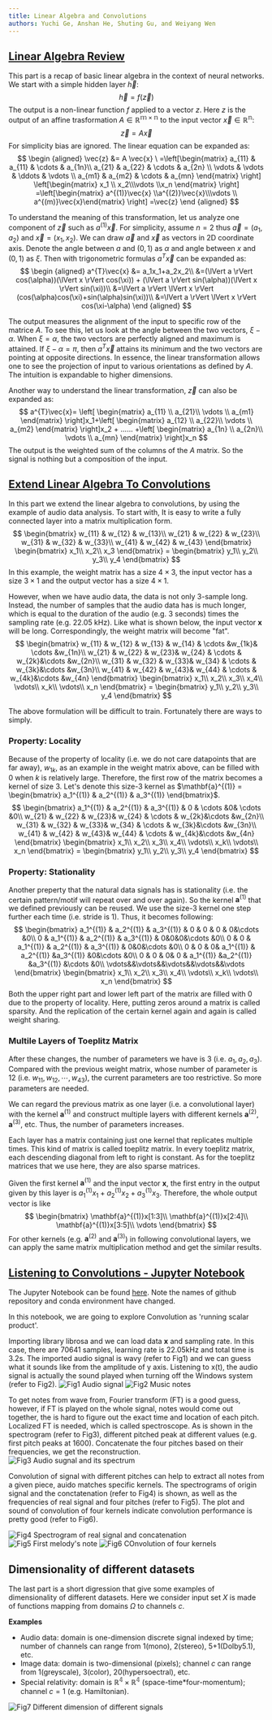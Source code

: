 ```yaml
---
title: Linear Algebra and Convolutions
authors: Yuchi Ge, Anshan He, Shuting Gu, and Weiyang Wen
---
```


## [Linear Algebra Review](0:00:00-0:21:26)

This part is a recap of basic linear algebra in the context of neural networks. We start with a simple hidden layer $\vec{h}$:
$$
\vec{h} = f(\vec{z})
$$
The output is a non-linear function $f$ applied to a vector $z$. Here $z$ is the output of an affine trasformation $A \in\mathbb{R^{m\times n}}$ to the input vector $\vec{x} \in\mathbb{R^n}$:
$$
\vec{z} = A \vec{x}
$$
For simplicity bias are ignored. The linear equation can be expanded as:
$$
\begin {aligned}
\vec{z} &= A \vec{x} \ =\left[\begin{matrix}
a_{11} & a_{11} & \cdots & a_{1n}\\
a_{21} & a_{22} & \cdots & a_{2n} \\
\vdots & \vdots & \ddots & \vdots \\
a_{m1} & a_{m2} & \cdots & a_{mn} \end{matrix} \right] \left[\begin{matrix}
x_1 \\ x_2\\\vdots \\x_n \end{matrix} \right]
=\left[\begin{matrix}
a^{(1)}\vec{x} \\a^{(2)}\vec{x}\\\vdots \\
a^{(m)}\vec{x}\end{matrix} \right] =\vec{z}
\end {aligned}
$$

To understand the meaning of this transformation, let us analyze one component of $\vec{z}$ such as $a^{(1)}\vec{x}$. For simplicity, assume $n=2$ thus $\vec{a} = (a_1,a_2)$ and $\vec{x}  = (x_1,x_2)$. We can draw $\vec{a}$ and $\vec{x}$ as vectors in 2D coordinate axis. Denote the angle between $a$ and $(0,1)$ as $\alpha$ and angle between $x$ and $(0,1)$ as $\xi$. Then with trigonometric formulas $a^{T}\vec{x}$ can be expanded as:
$$
\begin {aligned}
a^{T}\vec{x} &= a_1x_1+a_2x_2\\
&=(\lVert a \rVert cos(\alpha))(\lVert x \rVert cos(\xi)) + (\lVert a \rVert sin(\alpha))(\lVert x \rVert sin(\xi))\\ &=\lVert a \rVert \lVert x \rVert (cos(\alpha)cos(\xi)+sin(\alpha)sin(\xi))\\ &=\lVert a \rVert \lVert x \rVert cos(\xi-\alpha)
\end {aligned}
$$

The output measures the alignment of the input to specific row of the matrice $A$. To see this, let us look at the angle between the two vectors, $\xi-\alpha$. When $\xi = \alpha$, the two vectors are perfectly aligned and maximum is attained. If $\xi - \alpha = \pi$, then $a^{T}\vec{x}$ attains its minimum and the two vectors are pointing at opposite directions. In essence, the linear transformation allows one to see the projection of input to various orientations as defined by $A$. The intuition is expandable to higher dimensions.


Another way to understand the linear transformation, $\vec{z}$ can also be expanded as:
$$
a^{T}\vec{x}=
\left[
\begin{matrix}
a_{11} \\
a_{21}\\
\vdots \\
a_{m1}
\end{matrix} 
\right]x_1+\left[
\begin{matrix}
a_{12} \\
a_{22}\\
\vdots \\
a_{m2}
\end{matrix} 
\right]x_2 + ...... +\left[
\begin{matrix}
a_{1n} \\
a_{2n}\\
\vdots \\
a_{mn}
\end{matrix} 
\right]x_n
$$
The output is the weighted sum of the columns of the $A$ matrix. So the signal is nothing but a composition of the input.

## [Extend Linear Algebra To Convolutions](0:21:27-0:33:00)

In this part we extend the linear algebra to convolutions, by using the example of audio data analysis. To start with, It is easy to write a fully connected layer into a matrix multiplication form. 
$$
\begin{bmatrix}
w_{11} & w_{12} & w_{13}\\
w_{21} & w_{22} & w_{23}\\
w_{31} & w_{32} & w_{33}\\
w_{41} & w_{42} & w_{43}
\end{bmatrix}
\begin{bmatrix}
x_1\\
x_2\\
x_3
\end{bmatrix} = \begin{bmatrix}
y_1\\
y_2\\
y_3\\
y_4
\end{bmatrix}
$$
In this example, the weight matrix has a size $4 \times 3$, the input vector has a size $3 \times 1$ and the output vector has a size $4 \times 1$.

However, when we have audio data, the data is not only 3-sample long. Instead, the number of samples that the audio data has is much longer, which is equal to the duration of the audio (e.g. 3 seconds) times the sampling rate (e.g. 22.05 kHz). Like what is shown below, the input vector $\mathbf{x}$ will be long. Correspondingly, the weight matrix will become "fat". 
$$
\begin{bmatrix}
w_{11} & w_{12} & w_{13} & w_{14} & \cdots &w_{1k}& \cdots &w_{1n}\\
w_{21} & w_{22} & w_{23}& w_{24} & \cdots & w_{2k}&\cdots &w_{2n}\\
w_{31} & w_{32} & w_{33}& w_{34} & \cdots & w_{3k}&\cdots &w_{3n}\\
w_{41} & w_{42} & w_{43}& w_{44} & \cdots & w_{4k}&\cdots &w_{4n}
\end{bmatrix}
\begin{bmatrix}
x_1\\
x_2\\
x_3\\
x_4\\
\vdots\\
x_k\\
\vdots\\
x_n
\end{bmatrix} = \begin{bmatrix}
y_1\\
y_2\\
y_3\\
y_4
\end{bmatrix}
$$

The above formulation will be difficult to train. Fortunately there are ways to simply. 

### Property: Locality
Because of the property of locality (i.e. we do not care datapoints that are far away), $w_{1k}$, as an example in the weight matrix above, can be filled with 0 when $k$ is relatively large. Therefore, the first row of the matrix becomes a kernel of size 3. Let's denote this size-3 kernel as $\mathbf{a}^{(1)} = \begin{bmatrix}
a_1^{(1)}  & a_2^{(1)}  & a_3^{(1)} 
\end{bmatrix}$.
$$
\begin{bmatrix}
a_1^{(1)}  & a_2^{(1)}  & a_3^{(1)}  & 0 & \cdots &0& \cdots &0\\
w_{21} & w_{22} & w_{23}& w_{24} & \cdots & w_{2k}&\cdots &w_{2n}\\
w_{31} & w_{32} & w_{33}& w_{34} & \cdots & w_{3k}&\cdots &w_{3n}\\
w_{41} & w_{42} & w_{43}& w_{44} & \cdots & w_{4k}&\cdots &w_{4n}
\end{bmatrix}
\begin{bmatrix}
x_1\\
x_2\\
x_3\\
x_4\\
\vdots\\
x_k\\
\vdots\\
x_n
\end{bmatrix} = \begin{bmatrix}
y_1\\
y_2\\
y_3\\
y_4
\end{bmatrix}
$$

### Property: Stationality
Another preperty that the natural data signals has is stationality (i.e. the certain pattern/motif will repeat over and over again). So the kernel $\mathbf{a}^{(1)}$ that we defined previously can be reused. We use the size-3 kernel one step further each time (i.e. stride is 1). Thus, it becomes following:
$$
\begin{bmatrix}
a_1^{(1)} & a_2^{(1)}  & a_3^{(1)}  & 0 & 0 & 0 & 0&\cdots  &0\\
0 & a_1^{(1)}  & a_2^{(1)} & a_3^{(1)}  & 0&0&0&\cdots &0\\
0 & 0 & a_1^{(1)} & a_2^{(1)}  & a_3^{(1)}  & 0&0&\cdots &0\\
0 & 0 & 0& a_1^{(1)}  & a_2^{(1)}  &a_3^{(1)} &0&\cdots &0\\
0 & 0 & 0& 0 & a_1^{(1)}  &a_2^{(1)} &a_3^{(1)} &\cdots &0\\
\vdots&&\vdots&&\vdots&&\vdots&&\vdots
\end{bmatrix}
\begin{bmatrix}
x_1\\
x_2\\
x_3\\
x_4\\
\vdots\\
x_k\\
\vdots\\
x_n
\end{bmatrix}
$$
Both the upper right part and lower left part of the matrix are filled with 0 due to the property of locality. Here, putting zeros around a matrix is called sparsity. And the replication of the certain kernel again and again is called weight sharing.

### Multile Layers of Toeplitz Matrix
After these changes, the number of parameters we have is 3 (i.e. $a_1,a_2,a_3$). Compared with the previous weight matrix, whose number of parameter is 12 (i.e. $w_{11},w_{12},\cdots,w_{43}$), the current parameters are too restrictive. So more parameters are needed.

We can regard the previous matrix as one layer (i.e. a convolutional layer) with the kernel $\mathbf{a}^{(1)}$ and construct multiple layers with different kernels $\mathbf{a}^{(2)}$, $\mathbf{a}^{(3)}$, etc. Thus, the number of parameters increases. 

Each layer has a matrix containing just one kernel that replicates multiple times. This kind of matrix is called toeplitz matrix. In every toeplitz matrix, each descending diagonal from left to right is constant. As for the toeplitz matrices that we use here, they are also sparse matrices.

Given the first kernel $\mathbf{a}^{(1)}$ and the input vector $\mathbf{x}$, the first entry in the output given by this layer is $a_1^{(1)} x_1 + a_2^{(1)} x_2 + a_3^{(1)}x_3$. Therefore, the whole output vector is like
$$
\begin{bmatrix}
\mathbf{a}^{(1)}x[1:3]\\
\mathbf{a}^{(1)}x[2:4]\\
\mathbf{a}^{(1)}x[3:5]\\
\vdots
\end{bmatrix}
$$
For other kernels (e.g. $\mathbf{a}^{(2)}$ and $\mathbf{a}^{(3)}$) in following convolutional layers, we can apply the same matrix multiplication method and get the similar results.


## [Listening to Convolutions - Jupyter Notebook](0:33:01-0:59:59)

The Jupyter Notebook can be found [here](https://github.com/Atcold/pytorch-Deep-Learning/blob/master/07-listening_to_kernels.ipynb). Note the names of github repository and conda environment have changed.

In this notebook, we are going to explore Convolution as 'running scalar product'.

Importing library librosa and we can load data $\mathbf{x}$ and sampling rate. In this case, there are 70641 samples, learning rate is 22.05kHz and total time is 3.2s. The imported audio signal is wavy (refer to Fig1) and we can guess what it sounds like from the amplitude of y axis. Listening to x(t), the audio signal is actually the sound played when turning off the Windows system (refer to Fig2). 
![Fig1 Audio signal](https://i.imgur.com/LLdvx8d.png)
![Fig2 Music notes](https://i.imgur.com/suWrplO.png)

To get notes from wave from, Fourier transform (FT) is a good guess, however, if FT is played on the whole signal, notes would come out together, the is hard to figure out the exact time and location of each pitch. Localized FT is needed, which is called spectroscope. As is shown in the spectrogram (refer to Fig3), different pitched peak at different values (e.g. first pitch peaks at 1600). Concatenate the four pitches based on their frequencies, we get the reconstruction. 
![Fig3 Audio sugnal and its spectrum](https://i.imgur.com/i5oWuZH.png)

Convolution of signal with different pitches can help to extract all notes from a given piece, auido matches specific kernels. The spectrograms of origin signal and the conctatenation (refer to Fig4) is shown, as well as the frequencies of real signal and four pitches (refer to Fig5). The plot and sound of convolution of four kernels indicate convolution performance is pretty good (refer to Fig6). 

![Fig4 Spectrogram of real signal and concatenation](https://i.imgur.com/YTyVcH7.png)
![Fig5 First melody's note](https://i.imgur.com/O4narOi.png)
![Fig6 COnvolution of four kernels](https://i.imgur.com/R6iJh9N.png)

## Dimensionality of different datasets
The last part is a short digression that give some examples of dimensionality of different datasets. Here we consider input set $X$ is made of  functions mapping from domains $\Omega$ to channels $c$.

**Examples**
* Audio data: domain is one-dimension discrete signal indexed by time; number of channels can range from 1(mono), 2(stereo), 5+1(Dolby5.1), etc.
* Image data: domain is two-dimensional (pixels); channel $c$ can range from 1(greyscale), 3(color), 20(hypersoectral), etc.
* Special relativity: domain is $\mathbb{R^4} \times \mathbb{R^4}$ (space-time*four-momentum); channel $c = 1$ (e.g. Hamiltonian).

![Fig7 Different dimension of different signals](https://i.imgur.com/3x1kXaS.png)
